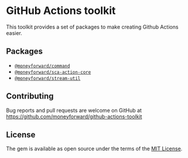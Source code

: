 # GitHub Actions toolkit

This toolkit provides a set of packages to make creating Github Actions easier.

## Packages

- [`@moneyforward/command`](packages/command)
- [`@moneyforward/sca-action-core`](packages/sca-action-core)
- [`@moneyforward/stream-util`](packages/stream-util)

## Contributing
Bug reports and pull requests are welcome on GitHub at https://github.com/moneyforward/github-actions-toolkit

## License
The gem is available as open source under the terms of the [MIT License](https://opensource.org/licenses/MIT).

